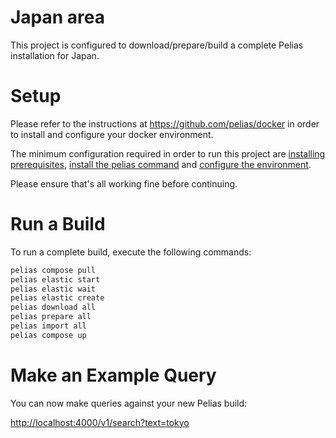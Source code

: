 # Japan area

This project is configured to download/prepare/build a complete Pelias installation for Japan.

# Setup

Please refer to the instructions at <https://github.com/pelias/docker> in order to install and configure your docker environment.

The minimum configuration required in order to run this project are [installing prerequisites](https://github.com/pelias/docker#prerequisites), [install the pelias command](https://github.com/pelias/docker#installing-the-pelias-command) and [configure the environment](https://github.com/pelias/docker#configure-environment).

Please ensure that's all working fine before continuing.

# Run a Build

To run a complete build, execute the following commands:

```bash
pelias compose pull
pelias elastic start
pelias elastic wait
pelias elastic create
pelias download all
pelias prepare all
pelias import all
pelias compose up
```

# Make an Example Query

You can now make queries against your new Pelias build:

<http://localhost:4000/v1/search?text=tokyo>
